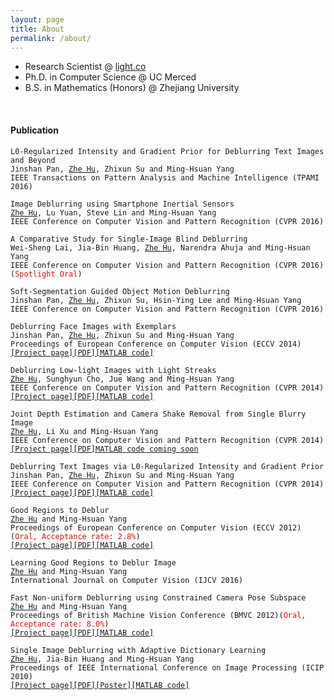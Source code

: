 ```yaml
---
layout: page
title: About
permalink: /about/
---
```


<ul>
<li>Research Scientist @ <a href="https://light.co">light.co</a></li>
<li>Ph.D. in Computer Science @ UC Merced</li>
<li>B.S.  in Mathematics (Honors) @ Zhejiang University</li>
</ul>

<br />

<h4>Publication</h4>

<pre><code>L0-Regularized Intensity and Gradient Prior for Deblurring Text Images and Beyond
Jinshan Pan, <u>Zhe Hu</u>, Zhixun Su and Ming-Hsuan Yang
IEEE Transactions on Pattern Analysis and Machine Intelligence (TPAMI 2016)
</code></pre>

<pre><code>Image Deblurring using Smartphone Inertial Sensors
<u>Zhe Hu</u>, Lu Yuan, Steve Lin and Ming-Hsuan Yang
IEEE Conference on Computer Vision and Pattern Recognition (CVPR 2016)
</code></pre>

<pre><code>A Comparative Study for Single-Image Blind Deblurring</b>
Wei-Sheng Lai, Jia-Bin Huang, <u>Zhe Hu</u>, Narendra Ahuja and Ming-Hsuan Yang
IEEE Conference on Computer Vision and Pattern Recognition (CVPR 2016)(<FONT COLOR="RED">Spotlight Oral</FONT>)
</code></pre>

<pre><code>Soft-Segmentation Guided Object Motion Deblurring
Jinshan Pan, <u>Zhe Hu</u>, Zhixun Su, Hsin-Ying Lee and Ming-Hsuan Yang
IEEE Conference on Computer Vision and Pattern Recognition (CVPR 2016)
</code></pre>

<pre><code>Deblurring Face Images with Exemplars
Jinshan Pan, <u>Zhe Hu</u>, Zhixun Su and Ming-Hsuan Yang
Proceedings of European Conference on Computer Vision (ECCV 2014)
<a href="https://eng.ucmerced.edu/people/zhu/ECCV14_facedeblur.html">[Project page]</a><a href="https://eng.ucmerced.edu/people/zhu/ECCV14_facedeblur.pdf">[PDF]</a><a href="https://eng.ucmerced.edu/people/zhu/ECCV14_facedeblur_code.zip">[MATLAB code]</a>
</code></pre>

<pre><code>Deblurring Low-light Images with Light Streaks
<u>Zhe Hu</u>, Sunghyun Cho, Jue Wang and Ming-Hsuan Yang
IEEE Conference on Computer Vision and Pattern Recognition (CVPR 2014)
<a href="https://eng.ucmerced.edu/people/zhu/CVPR14_lightstreak.html">[Project page]</a><a href="https://eng.ucmerced.edu/people/zhu/CVPR14_lightstreak.pdf">[PDF]</a><a href="https://eng.ucmerced.edu/people/zhu/CVPR14_lightstreak_code.zip">[MATLAB code]</a>
</code></pre>

<pre><code>Joint Depth Estimation and Camera Shake Removal from Single Blurry Image
<u>Zhe Hu</u>, Li Xu and Ming-Hsuan Yang
IEEE Conference on Computer Vision and Pattern Recognition (CVPR 2014)
<a href="https://eng.ucmerced.edu/people/zhu/CVPR14_depthdeblur.html">[Project page]</a><a href="https://eng.ucmerced.edu/people/zhu/CVPR14_deblurdepth.pdf">[PDF]</a><a href="https://eng.ucmerced.edu/people/zhu/cvpr14_depthdeblur_code.zip">MATLAB code coming soon</a>
</code></pre>

<pre><code>Deblurring Text Images via L0-Regularized Intensity and Gradient Prior
Jinshan Pan, <u>Zhe Hu</u>, Zhixun Su and Ming-Hsuan Yang
IEEE Conference on Computer Vision and Pattern Recognition (CVPR 2014)
<a href="https://eng.ucmerced.edu/people/zhu/CVPR14_text.html">[Project page]</a><a href="https://eng.ucmerced.edu/people/zhu/CVPR14_deblurtext.pdf">[PDF]</a><a HREF="https://eng.ucmerced.edu/people/zhu/CVPR14_text_code_blind.zip">[MATLAB code]</a>
</code></pre>

<pre><code>Good Regions to Deblur
<u>Zhe Hu</u> and Ming-Hsuan Yang
Proceedings of European Conference on Computer Vision (ECCV 2012)(<FONT COLOR="RED">Oral, Acceptance rate: 2.8%</FONT>)
<a href="https://eng.ucmerced.edu/people/zhu/GoodRegion.html">[Project page]</a><a href="https://eng.ucmerced.edu/people/zhu/ECCV12.pdf">[PDF]</a><a href="https://eng.ucmerced.edu/people/zhu/ECCV12_code.zip">[MATLAB code]</a> 

Learning Good Regions to Deblur Image
<u>Zhe Hu</u> and Ming-Hsuan Yang
International Journal on Computer Vision (IJCV 2016)
</code></pre>

<pre><code>Fast Non-uniform Deblurring using Constrained Camera Pose Subspace
<u>Zhe Hu</u> and Ming-Hsuan Yang
Proceedings of British Machine Vision Conference (BMVC 2012)(<FONT COLOR="RED">Oral, Acceptance rate: 8.0%</FONT>)
<a href="https://eng.ucmerced.edu/people/zhu/FastNonuniform.html">[Project page]</a><a href="https://eng.ucmerced.edu/people/zhu/BMVC12.pdf">[PDF]</a><a href="https://eng.ucmerced.edu/people/zhu/BMVC12_code.zip">[MATLAB code]</a>
</code></pre>

<pre><code>Single Image Deblurring with Adaptive Dictionary Learning
<u>Zhe Hu</u>, Jia-Bin Huang and Ming-Hsuan Yang
Proceedings of IEEE International Conference on Image Processing (ICIP 2010)
<a href="https://eng.ucmerced.edu/people/zhu/AdaptDict.html">[Project page]</a><a href="https://eng.ucmerced.edu/people/zhu/ICIP10.pdf">[PDF]</a><a href="https://eng.ucmerced.edu/people/zhu/ICIP10_poster.pdf">[Poster]</a><a href="https://eng.ucmerced.edu/people/zhu/ICIP10_deblur.zip">[MATLAB code]</a>
</code></pre>

